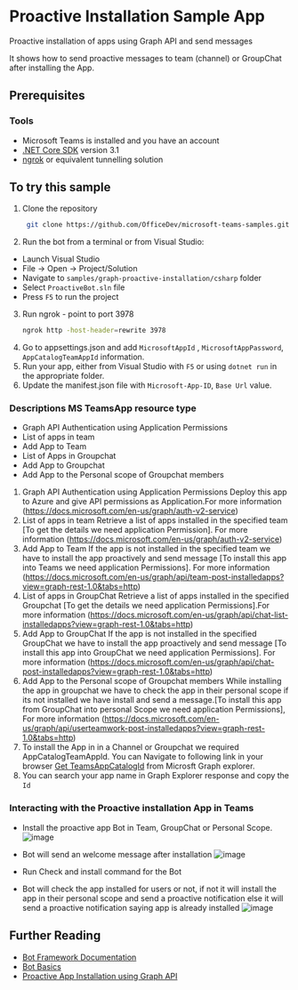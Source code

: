 # Proactive Installation Sample App

Proactive installation of apps using Graph API and send messages

It shows how to send proactive messages to team (channel) or GroupChat after installing the App.

## Prerequisites
### Tools

- Microsoft Teams is installed and you have an account
- [.NET Core SDK](https://dotnet.microsoft.com/download) version 3.1
- [ngrok](https://ngrok.com/) or equivalent tunnelling solution

## To try this sample

1. Clone the repository
   ```bash
    git clone https://github.com/OfficeDev/microsoft-teams-samples.git
    ```
2. Run the bot from a terminal or from Visual Studio:

  - Launch Visual Studio
  - File -> Open -> Project/Solution  
  - Navigate to `samples/graph-proactive-installation/csharp` folder
  - Select `ProactiveBot.sln` file
  - Press `F5` to run the project
3. Run ngrok - point to port 3978
   ```bash
   ngrok http -host-header=rewrite 3978
4. Go to appsettings.json and add ```MicrosoftAppId``` ,  ```MicrosoftAppPassword```, ```AppCatalogTeamAppId``` information.
5. Run your app, either from Visual Studio with ```F5``` or using ```dotnet run``` in the appropriate folder.
6. Update the manifest.json file with ```Microsoft-App-ID```, ```Base Url```   value.


### Descriptions MS TeamsApp resource type

- Graph API Authentication  using Application Permissions
- List of apps in team 
- Add App to Team
- List of Apps in Groupchat
- Add App to Groupchat
- Add App to the Personal scope of Groupchat members


1. Graph API Authentication  using Application Permissions
    Deploy this app to Azure and give API permissions as Application.For more information (https://docs.microsoft.com/en-us/graph/auth-v2-service)
2. List of apps in team
    Retrieve a list of apps installed in the specified team [To get the details we need application Permission].
    For more information (https://docs.microsoft.com/en-us/graph/auth-v2-service)
3. Add App to Team
    If the app is not installed  in the specified team  we have to install the app proactively and send message [To install this app into Teams we need application Permissions].
    For more information (https://docs.microsoft.com/en-us/graph/api/team-post-installedapps?view=graph-rest-1.0&tabs=http)
4. List of apps in GroupChat
    Retrieve a list of apps installed in the specified Groupchat [To get the details we need application Permissions].For more information (https://docs.microsoft.com/en-us/graph/api/chat-list-installedapps?view=graph-rest-1.0&tabs=http)
5. Add App to GroupChat
    If the app is not installed  in the specified GroupChat  we have to install the app proactively and send message [To install this app into GroupChat we need application Permissions].
    For more information (https://docs.microsoft.com/en-us/graph/api/chat-post-installedapps?view=graph-rest-1.0&tabs=http)
6. Add App to the Personal scope of Groupchat members
    While installing the app in groupchat we have to check the app in their personal scope if its not installed we have install and send a message.[To install this app from  GroupChat into personal Scope we need application Permissions], For more information (https://docs.microsoft.com/en-us/graph/api/userteamwork-post-installedapps?view=graph-rest-1.0&tabs=http)
7.  To install the App in in a Channel or Groupchat we required AppCatalogTeamAppId. You can Navigate to following link in your browser [Get TeamsAppCatalogId](https://developer.microsoft.com/en-us/graph/graph-explorer?request=appCatalogs%2FteamsApps%3F%24filter%3DdistributionMethod%20eq%20'organization'&method=GET&version=v1.0&GraphUrl=https://graph.microsoft.com) from Microsft Graph explorer.
8. You can search your app name in Graph Explorer response and copy the `Id`  

### Interacting with the Proactive installation App in Teams
- Install the proactive app Bot in Team, GroupChat or Personal Scope.
![image](https://user-images.githubusercontent.com/50989436/120750023-3ba30a00-c523-11eb-9065-3a6b3ec706ab.png)

- Bot will send an welcome message after installation
![image](https://user-images.githubusercontent.com/50989436/120749546-6ccf0a80-c522-11eb-84a8-2191b1dcb08f.png)
- Run Check and install command for the Bot
- Bot will check the app installed for users or not, if not it will install the app in their personal scope and send a proactive notification else it will send a proactive notification saying app is already installed
![image](https://user-images.githubusercontent.com/50989436/120749801-d51dec00-c522-11eb-8eb9-5243eb9fe470.png)



## Further Reading

- [Bot Framework Documentation](https://docs.botframework.com)
- [Bot Basics](https://docs.microsoft.com/azure/bot-service/bot-builder-basics?view=azure-bot-service-4.0)
- [Proactive App Installation using Graph API](https://docs.microsoft.com/en-us/microsoftteams/platform/graph-api/proactive-bots-and-messages/graph-proactive-bots-and-messages?tabs=csharp)
